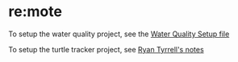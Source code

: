 # re:mote

To setup the water quality project, see the [Water Quality Setup file](Documentation/Setup/Water_Quality_Setup.md)

To setup the turtle tracker project, see [Ryan Tyrrell's notes](Documentation/Ryan_Notes)

